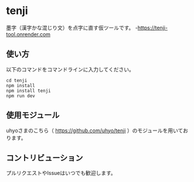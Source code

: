 # tenji
墨字（漢字かな混じり文）を点字に直す仮ツールです。
-https://tenji-tool.onrender.com

## 使い方
以下のコマンドをコマンドラインに入力してください。
```
cd tenji
npm install
npm install tenji
npm run dev
```

## 使用モジュール

uhyoさまのこちら（ https://github.com/uhyo/tenji ）のモジュールを用いております。

## コントリビューション
プルリクエストやIssueはいつでも歓迎します。
